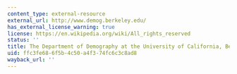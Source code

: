 ```yaml
---
content_type: external-resource
external_url: http://www.demog.berkeley.edu/
has_external_license_warning: true
license: https://en.wikipedia.org/wiki/All_rights_reserved
status: ''
title: The Department of Demography at the University of California, Berkeley
uid: ffc3fe68-6f5b-4c50-a4f3-74fc6c3c8ad8
wayback_url: ''
---
```


